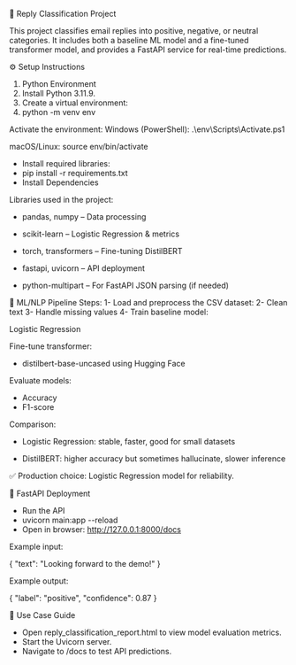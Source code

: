 📨 Reply Classification Project

This project classifies email replies into positive, negative, or neutral categories. It includes both a baseline ML model and a fine-tuned transformer model, and provides a FastAPI service for real-time predictions.


⚙️ Setup Instructions
1. Python Environment
2. Install Python 3.11.9.
3. Create a virtual environment:
4. python -m venv env


Activate the environment:
Windows (PowerShell): .\env\Scripts\Activate.ps1


macOS/Linux:
source env/bin/activate

- Install required libraries:
- pip install -r requirements.txt
- Install Dependencies

Libraries used in the project:
- pandas, numpy – Data processing

- scikit-learn – Logistic Regression & metrics

- torch, transformers – Fine-tuning DistilBERT

- fastapi, uvicorn – API deployment

- python-multipart – For FastAPI JSON parsing (if needed)

🧩 ML/NLP Pipeline
Steps:
1- Load and preprocess the CSV dataset:
2- Clean text
3- Handle missing values
4- Train baseline model:

Logistic Regression

Fine-tune transformer:
- distilbert-base-uncased using Hugging Face

Evaluate models:

- Accuracy
- F1-score

Comparison:

- Logistic Regression: stable, faster, good for small datasets

- DistilBERT: higher accuracy but sometimes hallucinate, slower inference

✅ Production choice: Logistic Regression model for reliability.

🚀 FastAPI Deployment
- Run the API
- uvicorn main:app --reload
- Open in browser: http://127.0.0.1:8000/docs

Example input:

{
  "text": "Looking forward to the demo!"
}


Example output:

{
  "label": "positive",
  "confidence": 0.87
}

📖 Use Case Guide

- Open reply_classification_report.html to view model evaluation metrics.
- Start the Uvicorn server.
- Navigate to /docs to test API predictions.

